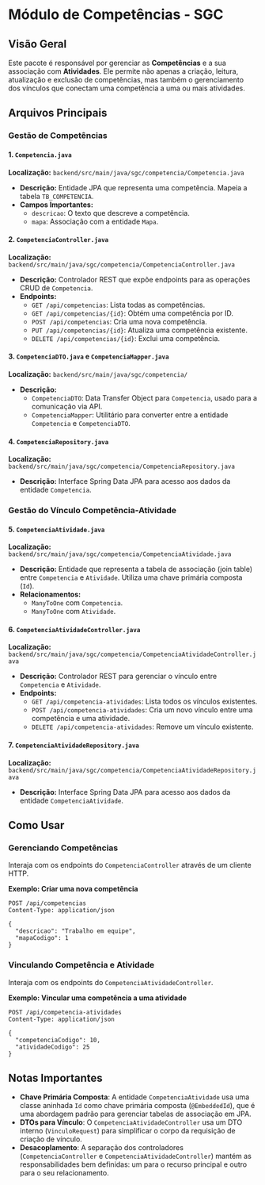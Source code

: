 # Módulo de Competências - SGC

## Visão Geral
Este pacote é responsável por gerenciar as **Competências** e a sua associação com **Atividades**. Ele permite não apenas a criação, leitura, atualização e exclusão de competências, mas também o gerenciamento dos vínculos que conectam uma competência a uma ou mais atividades.

## Arquivos Principais

### Gestão de Competências

#### 1. `Competencia.java`
**Localização:** `backend/src/main/java/sgc/competencia/Competencia.java`
- **Descrição:** Entidade JPA que representa uma competência. Mapeia a tabela `TB_COMPETENCIA`.
- **Campos Importantes:**
  - `descricao`: O texto que descreve a competência.
  - `mapa`: Associação com a entidade `Mapa`.

#### 2. `CompetenciaController.java`
**Localização:** `backend/src/main/java/sgc/competencia/CompetenciaController.java`
- **Descrição:** Controlador REST que expõe endpoints para as operações CRUD de `Competencia`.
- **Endpoints:**
  - `GET /api/competencias`: Lista todas as competências.
  - `GET /api/competencias/{id}`: Obtém uma competência por ID.
  - `POST /api/competencias`: Cria uma nova competência.
  - `PUT /api/competencias/{id}`: Atualiza uma competência existente.
  - `DELETE /api/competencias/{id}`: Exclui uma competência.

#### 3. `CompetenciaDTO.java` e `CompetenciaMapper.java`
**Localização:** `backend/src/main/java/sgc/competencia/`
- **Descrição:**
  - `CompetenciaDTO`: Data Transfer Object para `Competencia`, usado para a comunicação via API.
  - `CompetenciaMapper`: Utilitário para converter entre a entidade `Competencia` e `CompetenciaDTO`.

#### 4. `CompetenciaRepository.java`
**Localização:** `backend/src/main/java/sgc/competencia/CompetenciaRepository.java`
- **Descrição:** Interface Spring Data JPA para acesso aos dados da entidade `Competencia`.

### Gestão do Vínculo Competência-Atividade

#### 5. `CompetenciaAtividade.java`
**Localização:** `backend/src/main/java/sgc/competencia/CompetenciaAtividade.java`
- **Descrição:** Entidade que representa a tabela de associação (join table) entre `Competencia` e `Atividade`. Utiliza uma chave primária composta (`Id`).
- **Relacionamentos:**
  - `ManyToOne` com `Competencia`.
  - `ManyToOne` com `Atividade`.

#### 6. `CompetenciaAtividadeController.java`
**Localização:** `backend/src/main/java/sgc/competencia/CompetenciaAtividadeController.java`
- **Descrição:** Controlador REST para gerenciar o vínculo entre `Competencia` e `Atividade`.
- **Endpoints:**
  - `GET /api/competencia-atividades`: Lista todos os vínculos existentes.
  - `POST /api/competencia-atividades`: Cria um novo vínculo entre uma competência e uma atividade.
  - `DELETE /api/competencia-atividades`: Remove um vínculo existente.

#### 7. `CompetenciaAtividadeRepository.java`
**Localização:** `backend/src/main/java/sgc/competencia/CompetenciaAtividadeRepository.java`
- **Descrição:** Interface Spring Data JPA para acesso aos dados da entidade `CompetenciaAtividade`.

## Como Usar

### Gerenciando Competências
Interaja com os endpoints do `CompetenciaController` através de um cliente HTTP.

**Exemplo: Criar uma nova competência**
```http
POST /api/competencias
Content-Type: application/json

{
  "descricao": "Trabalho em equipe",
  "mapaCodigo": 1
}
```

### Vinculando Competência e Atividade
Interaja com os endpoints do `CompetenciaAtividadeController`.

**Exemplo: Vincular uma competência a uma atividade**
```http
POST /api/competencia-atividades
Content-Type: application/json

{
  "competenciaCodigo": 10,
  "atividadeCodigo": 25
}
```

## Notas Importantes
- **Chave Primária Composta**: A entidade `CompetenciaAtividade` usa uma classe aninhada `Id` como chave primária composta (`@EmbeddedId`), que é uma abordagem padrão para gerenciar tabelas de associação em JPA.
- **DTOs para Vínculo**: O `CompetenciaAtividadeController` usa um DTO interno (`VinculoRequest`) para simplificar o corpo da requisição de criação de vínculo.
- **Desacoplamento**: A separação dos controladores (`CompetenciaController` e `CompetenciaAtividadeController`) mantém as responsabilidades bem definidas: um para o recurso principal e outro para o seu relacionamento.
